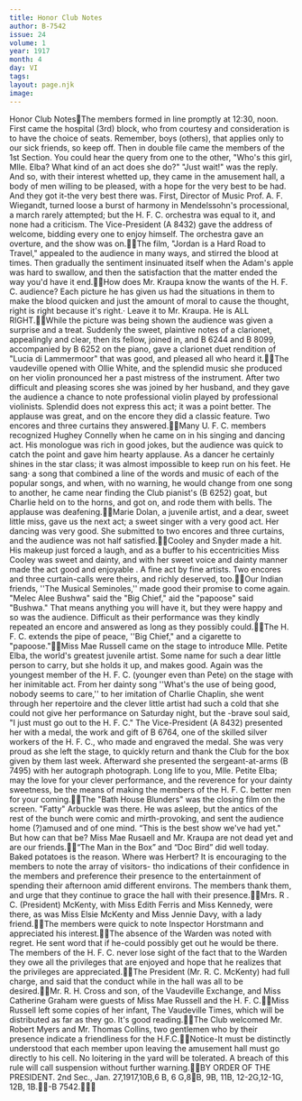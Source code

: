 ```yaml
---
title: Honor Club Notes
author: B-7542
issue: 24
volume: 1
year: 1917
month: 4
day: VI
tags:
layout: page.njk
image:
---
```

Honor Club NotesThe members formed in line promptly at 12:30, noon. First came the hospital (3rd) block, who from courtesy and consideration is to have the choice of seats. Remember, boys (others), that applies only to our sick friends, so keep off. Then in double file came the members of the 1st Section. You could hear the query from one to the other, "Who's this girl, Mlle. Elba? What kind of an act does she do?" "Just wait!" was the reply. And so, with their interest whetted up, they came in the amusement hall, a body of men willing to be pleased, with a hope for the very best to be had. And they got it-the very best there was. First, Director of Music Prof. A. F. Wiegandt, turned loose a burst of harmony in Mendelssohn's processional, a march rarely attempted; but the H. F. C. orchestra was equal to it, and none had a criticism. The Vice-President (A 8432) gave the address of welcome, bidding every one to enjoy himself. The orchestra gave an overture, and the show was on.The film, "Jordan is a Hard Road to Travel," appealed to the audience in many ways, and stirred the blood at times. Then gradually the sentiment insinuated itself when the Adam's apple was hard to swallow, and then the satisfaction that the matter ended the way you'd have it end.How does Mr. Kraupa know the wants of the H. F. C. audience? Each picture he has given us had the situations in them to make the blood quicken and just the amount of moral to cause the thought, right is right because it's right.· Leave it to Mr. Kraupa. He is ALL RIGHT.While the picture was being shown the audience was given a surprise and a treat. Suddenly the sweet, plaintive notes of a clarionet, appealingly and clear, then its fellow, joined in, and B 6244 and B 8099, accompanied by B 6252 on the piano, gave a clarionet duet rendition of "Lucia di Lammermoor" that was good, and pleased all who heard it.The vaudeville opened with Ollie White, and the splendid music she produced on her violin pronounced her a past mistress of the instrument. After two difficult and pleasing scores she was joined by her husband, and they gave the audience a chance to note professional violin played by professional violinists. Splendid does not express this act; it was a point better. The applause was great, and on the encore they did a classic feature. Two encores and three curtains they answered.Many U. F. C. members recognized Hughey Connelly when he came on in his singing and dancing act. His monologue was rich in good jokes, but the audience was quick to catch the point and gave him hearty applause. As a dancer he certainly shines in the star class; it was almost impossible to keep run on his feet. He sang· a song that combined a line of the words and music of each of the popular songs, and when, with  no warning, he would change from one song to another, he came near finding the Club pianist's (B 6252) goat, but Charlie held on to the horns, and got on, and rode them with bells. The applause was deafening.Marie Dolan, a juvenile artist, and a dear, sweet little miss, gave us the next act; a sweet singer with a very good act. Her dancing was very good. She submitted to two encores and three curtains, and the audience was not half satisfied.Cooley and Snyder made a hit. His makeup just forced a laugh, and as a buffer to his eccentricities Miss Cooley was sweet and dainty, and with her sweet voice and dainty manner made the act good and enjoyable . A fine act by fine artists. Two encores and three curtain-calls were theirs, and richly deserved, too.Our Indian friends, ''The Musical Seminoles,'' made good their promise to come again. "Melec Alee Bushwa" said the "Big Chief," aid the "papoose" said "Bushwa." That means anything you will have it, but they were happy and so was the audience. Difficult as their performance was they kindly repeated an encore and answered as long as they possibly could.The H. F. C. extends the pipe of peace, ''Big Chief," and a cigarette to "papoose."Miss Mae Russell came on the stage to introduce Mlle. Petite Elba, the world's greatest juvenile artist. Some name for such a dear little person to carry, but she holds it up, and makes good. Again was the youngest member of the H. F. C. (younger even than Pete) on the stage with her inimitable act. From her dainty song ''What's the use of being good, nobody seems to care,'' to her imitation of Charlie Chaplin, she went through her repertoire and the clever little artist had such a cold that she could not give her performance on Saturday night, but the -brave soul said, "I just must go out to the H. F. C." The Vice-President (A 8432) presented her with a medal, the work and gift of B 6764, one of the skilled silver workers of the H. F. C., who made and engraved the medal. She was very proud as she left the stage, to quickly return and thank the Club for the box given by them last week. Afterward she presented the sergeant-at-arms (B 7495) with her autograph photograph. Long life to you, Mlle. Petite Elba; may the love for your clever performance, and the reverence for your dainty sweetness, be the means of making the members of the H. F. C. better men for your coming.The "Bath House Blunders" was the closing film on the screen. "Fatty" Arbuckle was there. He was asleep, but the antics of the rest of the bunch were comic and mirth-provoking, and sent the audience home (?)amused and of one mind. “This is the best show we've had yet." But how can that be? Miss Mae Rusaell and Mr. Kraupa are not dead yet and are our friends.“The Man in the Box” and “Doc Bird” did well today. Baked potatoes is the reason. Where was Herbert? It is encouraging to the members to note the array of visitors- tho indications of their confidence in the members and preference their presence to the entertainment of spending their afternoon amid different environs. The members thank them, and urge that they continue to grace the hall with their presence.Mrs. R . C. (President) McKenty, with Miss Edith Ferris and Miss Kennedy, were there, as was Miss Elsie McKenty and Miss Jennie Davy, with a lady friend.The members were quick to note Inspector Horstmann and appreciated his interest.The absence of the Warden was noted with regret. He sent word that if he-could possibly get out he would be there. The members of the H. F. C. never lose sight of the fact that to the Warden they owe all the privileges that are enjoyed and hope that he realizes that the privileges are appreciated.The President (Mr. R. C. McKenty) had full charge, and said that the conduct while in the hall was all to be desired.Mr. R. H. Cross and son, of the Vaudeville Exchange, and Miss Catherine Graham were guests of Miss Mae Russell and the H. F. C.Miss Russell left some copies of her infant, The Vaudeville Times, which will be distributed as far as they go. It's good reading.The Club welcomed Mr. Robert Myers and Mr. Thomas Collins, two gentlemen who by their presence indicate a friendliness for the H.F.C.Notice-It must be distinctly understood that each member upon leaving the amusement hall must go directly to his cell. No loitering in the yard will be tolerated. A breach of this rule will call suspension without further warning.BY ORDER OF THE PRESIDENT. 2nd Sec., Jan. 27,1917,10B,6 B, 6 G,8B, 9B, 11B, 12-2G,12-1G, 12B, 1B.-B 7542.
